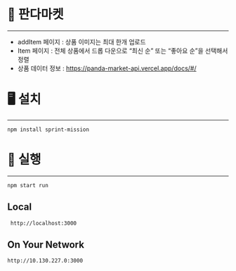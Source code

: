 # 🐼 판다마켓

---

- addItem 페이지 : 상품 이미지는 최대 한개 업로드
- Item 페이지 : 전체 상품에서 드롭 다운으로 “최신 순” 또는 “좋아요 순”을 선택해서 정렬
- 상품 데이터 정보 : https://panda-market-api.vercel.app/docs/#/

# 🖥 설치

---

`npm install sprint-mission`

# 🍎 실행

---

`npm start run`

## Local

` http://localhost:3000`

## On Your Network

`http://10.130.227.0:3000`
